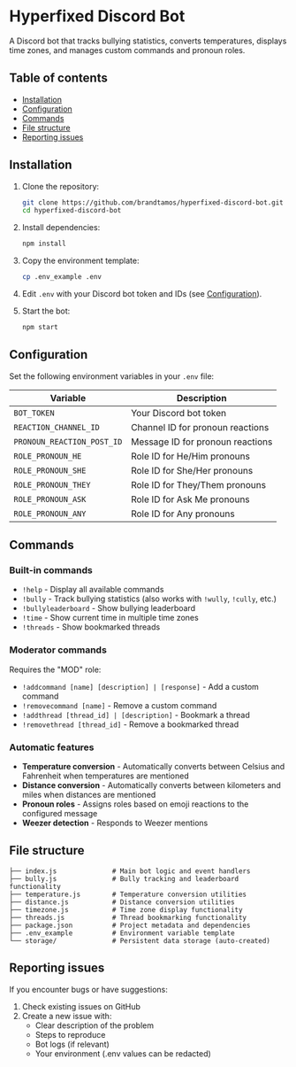 # Hyperfixed Discord Bot

A Discord bot that tracks bullying statistics, converts temperatures, displays time zones, and manages custom commands and pronoun roles.

## Table of contents

- [Installation](#installation)  
- [Configuration](#configuration)  
- [Commands](#commands)  
- [File structure](#file-structure)
- [Reporting issues](#reporting-issues)

## Installation

1. Clone the repository:
   ```bash
   git clone https://github.com/brandtamos/hyperfixed-discord-bot.git
   cd hyperfixed-discord-bot
   ```

2. Install dependencies:
   ```bash
   npm install
   ```

3. Copy the environment template:
   ```bash
   cp .env_example .env
   ```

4. Edit `.env` with your Discord bot token and IDs (see [Configuration](#configuration)).

5. Start the bot:
   ```bash
   npm start
   ```

## Configuration

Set the following environment variables in your `.env` file:

| Variable                   | Description                           |
| -------------------------- | ------------------------------------- |
| `BOT_TOKEN`                | Your Discord bot token                |
| `REACTION_CHANNEL_ID`      | Channel ID for pronoun reactions      |
| `PRONOUN_REACTION_POST_ID` | Message ID for pronoun reactions      |
| `ROLE_PRONOUN_HE`          | Role ID for He/Him pronouns           |
| `ROLE_PRONOUN_SHE`         | Role ID for She/Her pronouns          |
| `ROLE_PRONOUN_THEY`        | Role ID for They/Them pronouns        |
| `ROLE_PRONOUN_ASK`         | Role ID for Ask Me pronouns           |
| `ROLE_PRONOUN_ANY`         | Role ID for Any pronouns              |

## Commands

### Built-in commands

- `!help` - Display all available commands
- `!bully` - Track bullying statistics (also works with `!wully`, `!cully`, etc.)
- `!bullyleaderboard` - Show bullying leaderboard
- `!time` - Show current time in multiple time zones
- `!threads` - Show bookmarked threads

### Moderator commands

Requires the "MOD" role:

- `!addcommand [name] [description] | [response]` - Add a custom command
- `!removecommand [name]` - Remove a custom command  
- `!addthread [thread_id] | [description]` - Bookmark a thread
- `!removethread [thread_id]` - Remove a bookmarked thread

### Automatic features

- **Temperature conversion** - Automatically converts between Celsius and Fahrenheit when temperatures are mentioned
- **Distance conversion** - Automatically converts between kilometers and miles when distances are mentioned
- **Pronoun roles** - Assigns roles based on emoji reactions to the configured message
- **Weezer detection** - Responds to Weezer mentions

## File structure

```
├── index.js              # Main bot logic and event handlers
├── bully.js              # Bully tracking and leaderboard functionality  
├── temperature.js        # Temperature conversion utilities
├── distance.js           # Distance conversion utilities
├── timezone.js           # Time zone display functionality
├── threads.js            # Thread bookmarking functionality
├── package.json          # Project metadata and dependencies
├── .env_example          # Environment variable template
└── storage/              # Persistent data storage (auto-created)
```

## Reporting issues

If you encounter bugs or have suggestions:

1. Check existing issues on GitHub
2. Create a new issue with:
   - Clear description of the problem
   - Steps to reproduce
   - Bot logs (if relevant)
   - Your environment (.env values can be redacted)
